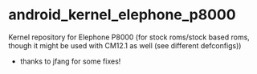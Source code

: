 # android_kernel_elephone_p8000
Kernel repository for Elephone P8000 (for stock roms/stock based roms, though it might be used with CM12.1 as well (see different defconfigs))
* thanks to jfang for some fixes!
